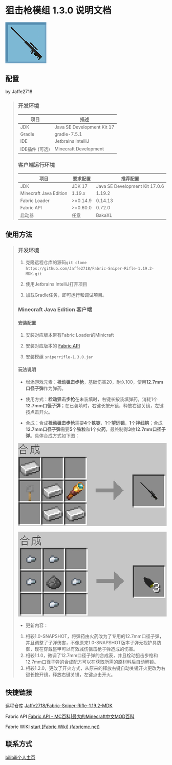 # 狙击枪模组 1.3.0 说明文档

![image](src/main/resources/assets/sniperrifle/icon.png)

## 配置

by Jaffe2718

> ### 开发环境
> 
> | 项目         | 描述                         |
> | ---------- | -------------------------- |
> | JDK        | Java SE Development Kit 17 |
> | Gradle     | gradle-7.5.1               |
> | IDE        | Jetbrains IntelliJ         |
> | IDE插件 (可选) | Minecraft Development      |
> 
> ### 客户端运行环境
> 
> | 项目                     | 要求配置     | 推荐配置                           |
> | ---------------------- | -------- | ------------------------------ |
> | JDK                    | JDK 17   | Java SE Development Kit 17.0.6 |
> | Minecraft Java Edition | 1.19.x   | 1.19.2                         |
> | Fabric Loader          | >=0.14.9 | 0.14.13                        |
> | Fabric API             | >=0.60.0 | 0.72.0                         |
> | 启动器                    | 任意       | BakaXL                         |

## 使用方法

> ### 开发环境
> 
> 1. 克隆远程仓库的源码`git clone https://github.com/Jaffe2718/Fabric-Sniper-Rifle-1.19.2-MDK.git`
> 
> 2. 使用Jetbrains IntelliJ打开项目
> 
> 3. 加载Gradle任务，即可运行和调试项目。
> 
> ### Minecraft Java Edition 客户端
> 
> #### 安装配置
> 
> 1. 安装对应版本带有Fabric Loader的Minicraft
> 
> 2. 安装对应版本的 [Fabric API](https://www.mcmod.cn/class/3124.html)
> 
> 3. 安装模组 `sniperrifle-1.3.0.jar`
> 
> #### 玩法说明
> 
> - 增添游戏元素：**栓动狙击步枪**，基础伤害20，耐久100，使用**12.7mm口径子弹**作为弹药。
> 
> - 使用方式：**栓动狙击步枪**在未装填时，右键长按装填弹药，消耗1个**12.7mm口径子弹**；在已装填时，右键长按开镜，释放右键关镜，左键按点击开火。
> 
> - 合成：合成**栓动狙击步枪**需要**4**个**铁锭**，**1**个**望远镜**，**1**个**拌线钩**；合成**12.7mm口径子弹**需要**5**个**铁粒**和**1**个**火药**，最终制得**3**枚**12.7mm口径子弹**。具体合成方式如下图：
> 
> ![image](crafting_sniper_rifle.png)
> 
> ![image](crafting_bullet.png)
> 
> - 更新内容：
>  1. 相较1.0-SNAPSHOT，将弹药由火药改为了专用的12.7mm口径子弹，并且调整了子弹伤害，不像原来1.0-SNAPSHOT版本子弹无视护具防御，现在穿戴盔甲可以有效减伤狙击枪子弹造成的伤害。
>  2. 相较1.1.0，微调了12.7mm口径子弹的合成表，并且栓动狙击步枪和12.7mm口径子弹的合成配方可以在获取所需的原材料后自动解锁。
>  3. 相较1.2.0，更改了开火方式，从原来的释放右键自动关镜开火更改为右键长按开镜，释放右键关镜，左键点击开火。

## 快捷链接

远程仓库    [Jaffe2718/Fabric-Sniper-Rifle-1.19.2-MDK ](https://github.com/Jaffe2718/Fabric-Sniper-Rifle-1.19.2-MDK)

Fabric API    [Fabric API - MC百科|最大的Minecraft中文MOD百科](https://www.mcmod.cn/class/3124.html)

Fabric WIKI    [start [Fabric Wiki] (fabricmc.net)](https://fabricmc.net/wiki/doku.php)

## 联系方式

[bilibili个人主页](https://space.bilibili.com/1671742926)
